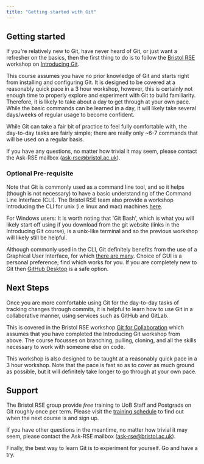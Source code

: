 ```yaml
---
title: "Getting started with Git"
---
```


## Getting started
If you're relatively new to Git, have never heard of Git, or just want a 
refresher on the basics, then the first thing to do is to follow the 
[Bristol RSE](https://www.bristol.ac.uk/acrc/research-software-engineering/)
workshop on 
[Introducing Git](https://chryswoods.com/introducing_git/).

This course assumes you have no prior knowledge of Git and starts right from 
installing and configuring Git. It is designed to be covered at a reasonably 
quick pace in a 3 hour workshop, however, this is certainly not enough time to 
properly explore and experiment with Git to build familiarity. Therefore, it is 
likely to take about a day to get through at your own pace. While the basic 
commands can be learned in a day, it will likely take several days/weeks of 
regular usage to become confident.

While Git can take a fair bit of practice to feel fully comfortable with, 
the day-to-day tasks are fairly simple; there are really only ~6-7 commands 
that will be used on a regular basis. 

If you have any questions, no matter how trivial it may seem, please contact 
the Ask-RSE mailbox ([ask-rse@bristol.ac.uk](mailto:ask-rse@bristol.ac.uk)).

### Optional Pre-requisite
Note that Git is commonly used as a command line tool, and so it helps (though is
not necessary) to have a basic understanding of the Command Line Interface (CLI).
The Bristol RSE team also provide a workshop introducing the CLI for unix (i.e
linux and mac) machines 
[here](https://altanner.github.io/intro_to_CLI/). 

For Windows users: It is worth noting that 'Git Bash', which is what you will 
likely start off using if you download from the git website (links in the 
Introducing Git course), is a unix-like terminal and so the previous workshop
will likely still be helpful. 

Although commonly used in the CLI, Git definitely benefits from the use of a 
Graphical User Interface, for which 
[there are many](https://git-scm.com/downloads/guis). 
Choice of GUI is a personal preference; find which works for you. If you are
completely new to Git then 
[GitHub Desktop](https://desktop.github.com/)
is a safe option.


## Next Steps
Once you are more comfortable using Git for the day-to-day tasks of tracking 
changes through commits, it is helpful to learn how to use Git in a 
collaborative manner, using services such as GitHub and GitLab. 

This is covered in the Bristol RSE workshop 
[Git for Collaboration](https://chryswoods.com/git_collaboration/)
which assumes that you have completed the Introducing Git workshop from above.
The course focusses on branching, pulling, cloning, and all the skills necessary
to work with someone else on code.

This workshop is also designed to be taught at a reasonably quick pace in a 
3 hour workshop. Note that the pace is fast so as to cover as much ground as 
possible, but it will definitely take longer to go through at your own pace.


## Support
The Bristol RSE group provide _free_ training to UoB Staff and Postgrads on Git
roughly once per term. Please visit the 
[training schedule](https://www.bristol.ac.uk/acrc/acrc-training/)
to find out when the next course is and sign up.

If you have other questions in the meantime, no matter how trivial it may seem,
please contact the 
Ask-RSE mailbox ([ask-rse@bristol.ac.uk](mailto:ask-rse@bristol.ac.uk)).

Finally, the best way to learn Git is to experiment for yourself. 
Go and have a try. 

